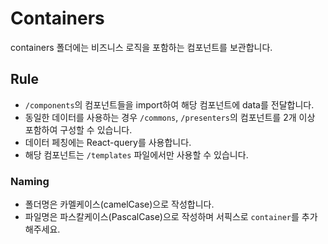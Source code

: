 # Containers

containers 폴더에는 비즈니스 로직을 포함하는 컴포넌트를 보관합니다.

## Rule

- `/components`의 컴포넌트들을 import하여 해당 컴포넌트에 data를 전달합니다.
- 동일한 데이터를 사용하는 경우 `/commons`, `/presenters`의 컴포넌트를 2개 이상 포함하여 구성할 수 있습니다.
- 데이터 페칭에는 React-query를 사용합니다.
- 해당 컴포넌트는 `/templates` 파일에서만 사용할 수 있습니다.

### Naming

- 폴더명은 카멜케이스(camelCase)으로 작성합니다.
- 파일명은 파스칼케이스(PascalCase)으로 작성하며 서픽스로 `container`를 추가해주세요.
